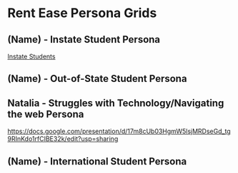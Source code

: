 # Rent Ease Persona Grids

## (Name) - Instate Student Persona

[Instate Students](https://docs.google.com/presentation/d/1dUMROrEYTtn6iDkEU4aAGihwEacDuJLJ87lCamvTtQY/edit?usp=sharing)



## (Name) - Out-of-State Student Persona 




## Natalia - Struggles with Technology/Navigating the web Persona
https://docs.google.com/presentation/d/17m8cUb03HgmW5lsjMRDseGd_tg9RInKdo1rfCIBE32k/edit?usp=sharing




## (Name) - International Student Persona
